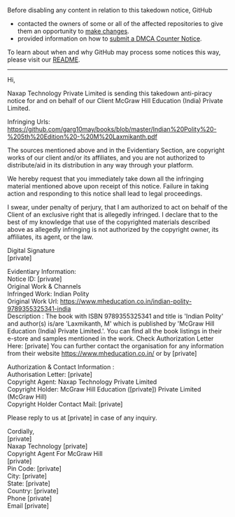 Before disabling any content in relation to this takedown notice, GitHub
- contacted the owners of some or all of the affected repositories to give them an opportunity to [make changes](https://docs.github.com/en/github/site-policy/dmca-takedown-policy#a-how-does-this-actually-work).
- provided information on how to [submit a DMCA Counter Notice](https://docs.github.com/en/articles/guide-to-submitting-a-dmca-counter-notice).

To learn about when and why GitHub may process some notices this way, please visit our [README](https://github.com/github/dmca/blob/master/README.md#anatomy-of-a-takedown-notice).

---

Hi,

Naxap Technology Private Limited is sending this takedown anti-piracy notice for and on behalf of our Client McGraw Hill Education (India) Private Limited.

Infringing Urls:  
https://github.com/garg10may/books/blob/master/Indian%20Polity%20-%205th%20Edition%20-%20M%20Laxmikanth.pdf

The sources mentioned above and in the Evidentiary Section, are copyright works of our client and/or its affiliates, and you are not authorized to distribute/aid in its distribution in any way through your platform.

We hereby request that you immediately take down all the infringing material mentioned above upon receipt of this notice. Failure in taking action and responding to this notice shall lead to legal proceedings.

I swear, under penalty of perjury, that I am authorized to act on behalf of the Client of an exclusive right that is allegedly infringed. I declare that to the best of my knowledge that use of the copyrighted materials described above as allegedly infringing is not authorized by the copyright owner, its affiliates, its agent, or the law.


Digital Signature  
[private]

Evidentiary Information:  
Notice ID: [private]  
Original Work & Channels  
Infringed Work: Indian Polity  
Original Work Url: https://www.mheducation.co.in/indian-polity-9789355325341-india  
Description : The book with ISBN 9789355325341 and title is 'Indian Polity' and author(s) is/are 'Laxmikanth, M' which is published by 'McGraw Hill Education (India) Private Limited.'. You can find all the book listings in their e-store and samples mentioned in the work. Check Authorization Letter Here: [private] You can further contact the organisation for any information from their website https://www.mheducation.co.in/ or by [private]  

Authorization & Contact Information :  
Authorisation Letter: [private]  
Copyright Agent: Naxap Technology Private Limited  
Copyright Holder: McGraw Hill Education ([private]) Private Limited (McGraw Hill)  
Copyright Holder Contact Mail: [private]

Please reply to us at [private] in case of any inquiry.

Cordially,  
[private]  
Naxap Technology [private]  
Copyright Agent For McGraw Hill  
[private]  
Pin Code: [private]  
City: [private]  
State: [private]  
Country: [private]  
Phone [private]  
Email [private]  
